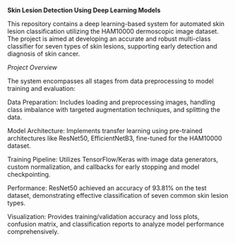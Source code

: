 **Skin Lesion Detection Using Deep Learning Models**

This repository contains a deep learning-based system for automated skin lesion classification utilizing the HAM10000 dermoscopic image dataset. The project is aimed at developing an accurate and robust multi-class classifier for seven types of skin lesions, supporting early detection and diagnosis of skin cancer.

*Project Overview*

The system encompasses all stages from data preprocessing to model training and evaluation:

Data Preparation: Includes loading and preprocessing images, handling class imbalance with targeted augmentation techniques, and splitting the data.

Model Architecture: Implements transfer learning using pre-trained architectures like ResNet50, EfficientNetB3, fine-tuned for the HAM10000 dataset.

Training Pipeline: Utilizes TensorFlow/Keras with image data generators, custom normalization, and callbacks for early stopping and model checkpointing.

Performance: ResNet50 achieved an accuracy of 93.81% on the test dataset, demonstrating effective classification of seven common skin lesion types.

Visualization: Provides training/validation accuracy and loss plots, confusion matrix, and classification reports to analyze model performance comprehensively.
